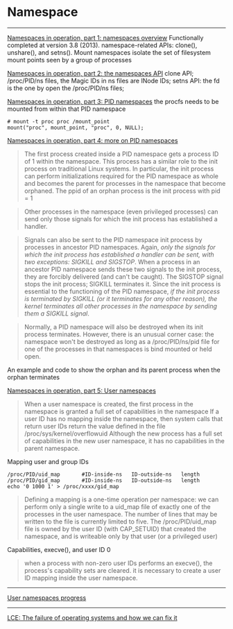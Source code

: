 # Namespace
***
[Namespaces in operation, part 1: namespaces overview](https://lwn.net/Articles/531114/#series_index)
Functionally completed at version 3.8 (2013).
namespace-related APIs: clone(), unshare(), and setns().
Mount namespaces isolate the set of filesystem mount points seen by a group of processes

[Namespaces in operation, part 2: the namespaces API](https://lwn.net/Articles/531381/)
clone API;
/proc/PID/ns files, the Magic IDs in ns files are INode IDs;
setns API: the fd is the one by open the /proc/PID/ns files;

[Namespaces in operation, part 3: PID namespaces](https://lwn.net/Articles/531419/)
the procfs needs to be mounted from within that PID namespace
```
# mount -t proc proc /mount_point
mount("proc", mount_point, "proc", 0, NULL);
```

[Namespaces in operation, part 4: more on PID namespaces](https://lwn.net/Articles/532748/)
>The first process created inside a PID namespace gets a process ID of 1 within the namespace. This process has a similar role to the init process on traditional Linux systems. In particular, the init process can perform initializations required for the PID namespace as whole and becomes the parent for processes in the namespace that become orphaned.
The ppid of an orphan process is the init process with pid = 1

>Other processes in the namespace (even privileged processes) can send only those signals for which the init process has established a handler.

>Signals can also be sent to the PID namespace init process by processes in ancestor PID namespaces. Again, *only the signals for which the init process has established a handler can be sent, with two exceptions: SIGKILL and SIGSTOP*. When a process in an ancestor PID namespace sends these two signals to the init process, they are forcibly delivered (and can't be caught). The SIGSTOP signal stops the init process; SIGKILL terminates it. Since the init process is essential to the functioning of the PID namespace, *if the init process is terminated by SIGKILL (or it terminates for any other reason), the kernel terminates all other processes in the namespace by sending them a SIGKILL signal*.

>Normally, a PID namespace will also be destroyed when its init process terminates. However, there is an unusual corner case: the namespace won't be destroyed as long as a /proc/PID/ns/pid file for one of the processes in that namespaces is bind mounted or held open.

An example and code to show the orphan and its parent process when the orphan terminates

[Namespaces in operation, part 5: User namespaces](https://lwn.net/Articles/532593/)
>When a user namespace is created, the first process in the namespace is granted a full set of capabilities in the namespace
>If a user ID has no mapping inside the namespace, then system calls that return user IDs return the value defined in the file /proc/sys/kernel/overflowuid
>Although the new process has a full set of capabilities in the new user namespace, it has no capabilities in the parent namespace.

Mapping user and group IDs
```
/proc/PID/uid_map       #ID-inside-ns   ID-outside-ns   length
/proc/PID/gid_map       #ID-inside-ns   ID-outside-ns   length
echo '0 1000 1' > /proc/xxxx/gid_map
```
>Defining a mapping is a one-time operation per namespace: we can perform only a single write to a uid_map file of exactly one of the processes in the user namespace. 
>The number of lines that may be written to the file is currently limited to five.
>The /proc/PID/uid_map file is owned by the user ID (with CAP_SETUID) that created the namespace, and is writeable only by that user (or a privileged user)

Capabilities, execve(), and user ID 0
>when a process with non-zero user IDs performs an execve(), the process's capability sets are cleared. it is necessary to create a user ID mapping inside the user namespace.
>
***
[User namespaces progress](https://lwn.net/Articles/528078/)


***
[LCE: The failure of operating systems and how we can fix it](https://lwn.net/Articles/524952/)
